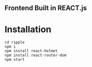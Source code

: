## Frontend Built in REACT.js


# Installation
```
cd ripple
npm i
npm install react-helmet
npm install react-router-dom
npm start 
```

